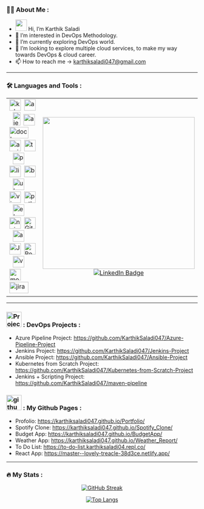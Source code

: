 ### :man_technologist: About Me :

- <img src="https://media.giphy.com/media/hvRJCLFzcasrR4ia7z/giphy.gif" width="30"/> Hi, I’m Karthik Saladi
- 👀 I’m interested in DevOps Methodology.
- 🌱 I’m currently exploring DevOps world.
- 💞️ I’m looking to explore multiple cloud services, to make my way towards DevOps & cloud career.
- 📫 How to reach me -> karthiksaladi047@gmail.com

---
### :hammer_and_wrench: Languages and Tools :
<table>
  <tr>
     <td>
      <div>
        <img src="https://cdn2.iconfinder.com/data/icons/mixd/512/16_kubernetes-512.png" title="kubernetes" alt="kubernetes" width="30" height="30"/>&nbsp;
        <img src="https://www.vaisulweb.com/wp-content/uploads/2019/02/azure_logo_794_new.png" title="azure" alt="azure" width="30" height="30"/>&nbsp;
        <img src="https://www.tentwentyfour.lu/media/img/knowhow/ci/jenkins-400by552-0c87a8.png" title="jenkins" alt="jenkins" width="20" height="35"/>&nbsp;
        <img src="https://cdn.iconscout.com/icon/free/png-512/azure-devops-3628645-3029870.png" title="azureDevOps" alt="azureDevOps" width="30" height="30"/>&nbsp;
        <img src="https://developers.redhat.com/sites/default/files/styles/article_feature/public/blog/2015/01/docker-whale-home-logo.png" title="docker" alt="docker" width="50" height="30"/>&nbsp;
        <img src="https://stafwag.github.io/blog/images/ansible-logo-red-t.png"  title="ansible" alt="ansible" width="30" height="30"/>&nbsp;
        <img src="https://atix.de/wp-content/uploads/Terraform-Logo-1.png" title="terraform" alt="terraform" width="30" height="30"/>&nbsp;
        <img src="https://cdn.freebiesupply.com/logos/large/2x/prometheus-logo-png-transparent.png" title="prometheus" alt="prometheus" width="30" height="30"/>&nbsp;
        <img src="https://cdn.freebiesupply.com/logos/large/2x/linux-tux-1-logo-png-transparent.png" title="linux" alt="linux" width="30" height="30"/>&nbsp;
        <img src="https://keestalkstech.com/wp-content/uploads/2019/08/bash-logo-300x300.png" title="bash" alt="bash" width="30" height="30"/>&nbsp;
        <img src="https://cdn4.iconfinder.com/data/icons/logos-and-brands/512/348_Ubuntu_logo-512.png" title="ubuntu" alt="ubuntu" width="30" height="30"/>&nbsp;
        <img src="https://upload.wikimedia.org/wikipedia/commons/thumb/9/9f/Vimlogo.svg/1200px-Vimlogo.svg.png" title="vim"  alt="vim" width="30" height="30"/>&nbsp;
        <img src="https://cdn3.iconfinder.com/data/icons/logos-and-brands-adobe/512/267_Python-1024.png" title="python" alt="python" width="30" height="30"/>&nbsp;
        <img src="https://www.outsourcing-web.com/wp-content/uploads/2018/09/elastic-elasticsearch-logo-png-transparent-300x300.png" title="elasticsearch" alt="elasticsearch" width="30" height="30"/>&nbsp;
        <img src="https://www.splunk.com/content/dam/splunk-blogs/images/2017/02/nginx-logo.png" title="nginx" alt="nginx" width="30" height="30"/>&nbsp;
        <img src="https://cdn.freebiesupply.com/logos/large/2x/git-icon-logo-png-transparent.png" title="Git" alt="Git" width="30" height="30"/>&nbsp;
        <img src="https://compo.sr/data_custom/images/docs/tut_windows/apache.png" title="apache" alt="apache" width="30" height="30"/>&nbsp;
        <img src="https://cdn.iconscout.com/icon/free/png-512/javascript-2038874-1720087.png" title="JavaScript" alt="JavaScript" width="30" height="30"/>&nbsp;
        <img src="https://coder.clothing/images/stories/virtuemart/product/resized/react-logo_418x418.png" title="React" alt="React" width="30" height="30"/>&nbsp;
        <img src="https://static-00.iconduck.com/assets.00/file-type-vscode-icon-512x508-376y62ux.png" title="vscode"  alt="vscode" width="30" height="30"/>&nbsp;
        <img src="https://pluspng.com/img-png/logo-mongodb-png-mongodb-logo-anything-but-the-simplest-of-web-applications-requires-a-database-to-store-and-serve-content-from-choosing-the-right-database-and-structuring-413.png" title="mongodb" alt="mongodb" width="30" height="30"/>&nbsp;
        <img src="https://www.device42.com/wp-content/uploads/2019/07/jira-logo-gradient-blue@2x.png" title="jira" alt="jira" width="50" height="30"/>&nbsp;
      </div>
    </td>
    <td>
      <div id="header" align="center">
        <img src="https://media.giphy.com/media/f3iwJFOVOwuy7K6FFw/giphy.gif" width="400">
        <div id="badges">
            <a href="https://www.linkedin.com/in/sai-sampath-karthik-saladi-76a42a259">
              <img src="https://img.shields.io/badge/LinkedIn-blue?style=for-the-badge&logo=linkedin&logoColor=white" alt="LinkedIn Badge"/>
            </a><br>
            <img src="https://komarev.com/ghpvc/?username=KarthikSaladi047&style=flat-square&color=blue" alt=""/>
        </div>
      </div>
    </td>
  </tr>
</table>

---
### <img src="https://cdn-icons-png.flaticon.com/512/1087/1087815.png" title="Projects" alt="Projects" width="40" height="40"/> : DevOps Projects :
- Azure Pipeline Project: https://github.com/KarthikSaladi047/Azure-Pipeline-Project
- Jenkins Project: https://github.com/KarthikSaladi047/Jenkins-Project
- Ansible Project: https://github.com/KarthikSaladi047/Ansible-Project
- Kubernetes from Scratch Project: https://github.com/KarthikSaladi047/Kubernetes-from-Scratch-Project
- Jenkins + Scripting Project: https://github.com/KarthikSaladi047/maven-pipeline

### <img src="https://logos-download.com/wp-content/uploads/2016/09/GitHub_logo.png" title="github" alt="github" width="40" height="40"/> : My Github Pages :

- Profolio: https://karthiksaladi047.github.io/Portfolio/
- Spotify Clone: https://karthiksaladi047.github.io/Spotify_Clone/
- Budget App: https://karthiksaladi047.github.io/BudgetApp/
- Weather App: https://karthiksaladi047.github.io/Weather_Report/
- To Do List: https://to-do-list.karthiksaladi04.repl.co/
- React App: https://master--lovely-treacle-38d3ce.netlify.app/

---

### :fire: My Stats :
<div id="stats" align="center">
  
  [![GitHub Streak](http://github-readme-streak-stats.herokuapp.com?user=KarthikSaladi047&theme=dark&hide_border=true&border_radius=60&date_format=j%20M%5B%20Y%5D)](https://git.io/streak-stats)

  [![Top Langs](https://github-readme-stats.vercel.app/api/top-langs/?username=KarthikSaladi047&layout=compact)](https://github.com/anuraghazra/github-readme-stats)
</div>


<!---
KarthikSaladi047/KarthikSaladi047 is a ✨ special ✨ repository because its `README.md` (this file) appears on your GitHub profile.
You can click the Preview link to take a look at your changes.
--->
